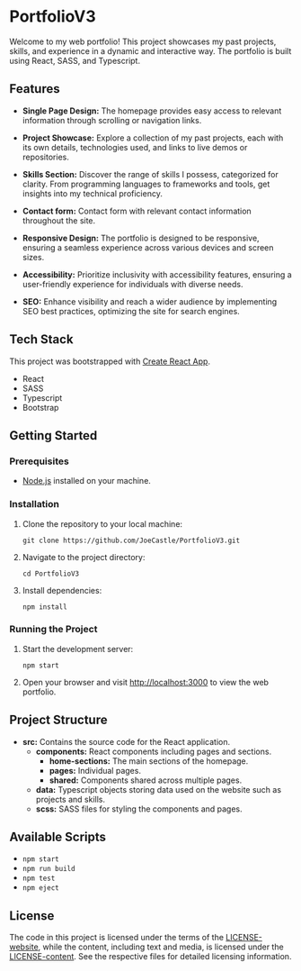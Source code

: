 # PortfolioV3

Welcome to my web portfolio! This project showcases my past projects, skills, and experience in a dynamic and interactive way. The portfolio is built using React, SASS, and Typescript.

## Features

- **Single Page Design:** The homepage provides easy access to relevant information through scrolling or navigation links.

- **Project Showcase:** Explore a collection of my past projects, each with its own details, technologies used, and links to live demos or repositories.

- **Skills Section:** Discover the range of skills I possess, categorized for clarity. From programming languages to frameworks and tools, get insights into my technical proficiency.

- **Contact form:** Contact form with relevant contact information throughout the site.

- **Responsive Design:** The portfolio is designed to be responsive, ensuring a seamless experience across various devices and screen sizes.

- **Accessibility:** Prioritize inclusivity with accessibility features, ensuring a user-friendly experience for individuals with diverse needs.

- **SEO:** Enhance visibility and reach a wider audience by implementing SEO best practices, optimizing the site for search engines.


## Tech Stack

This project was bootstrapped with [Create React App](https://github.com/facebook/create-react-app).
- React
- SASS
- Typescript
- Bootstrap

## Getting Started

### Prerequisites

- [Node.js](https://nodejs.org/) installed on your machine.

### Installation

1.  Clone the repository to your local machine:
    ```
    git clone https://github.com/JoeCastle/PortfolioV3.git
    ```

2. Navigate to the project directory:
   ```
   cd PortfolioV3
   ```

3. Install dependencies:
   ```
   npm install
   ```

### Running the Project

1. Start the development server:
   ```
   npm start
   ```

2. Open your browser and visit [http://localhost:3000](http://localhost:3000) to view the web portfolio.

## Project Structure

- **src:** Contains the source code for the React application.
  - **components:** React components including pages and sections.
    - **home-sections:** The main sections of the homepage.
    - **pages:** Individual pages.
    - **shared:** Components shared across multiple pages.
  - **data:** Typescript objects storing data used on the website such as projects and skills.
  - **scss:** SASS files for styling the components and pages.

## Available Scripts

- `npm start`
- `npm run build`
- `npm test`
- `npm eject`

## License

The code in this project is licensed under the terms of the [LICENSE-website](LICENSE-website), while the content, including text and media, is licensed under the [LICENSE-content](LICENSE-content). See the respective files for detailed licensing information.

